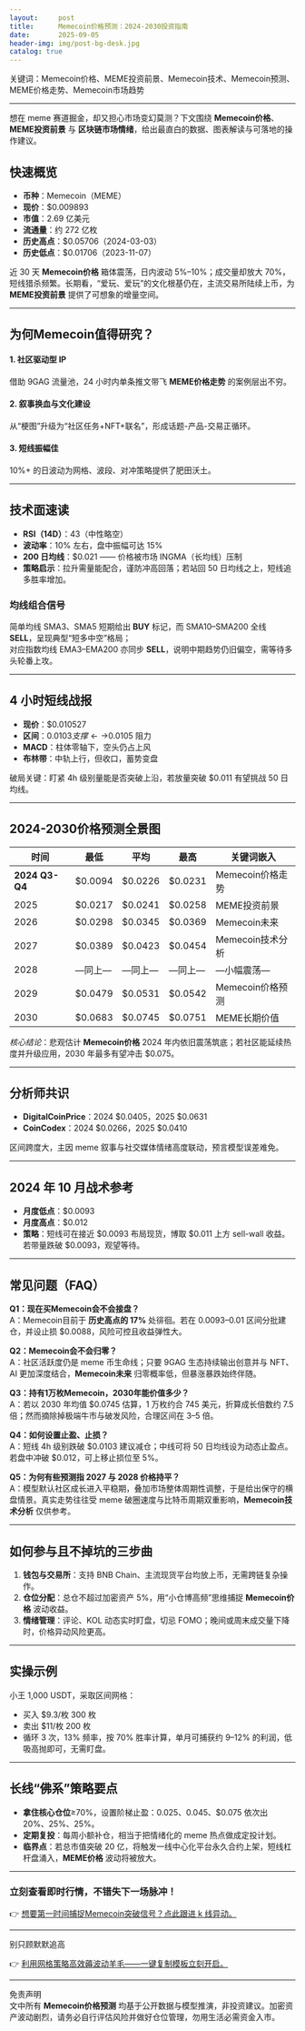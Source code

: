 ```yaml
---
layout:     post
title:      Memecoin价格预测：2024-2030投资指南
date:       2025-09-05
header-img: img/post-bg-desk.jpg
catalog: true
---
```


关键词：Memecoin价格、MEME投资前景、Memecoin技术、Memecoin预测、MEME价格走势、Memecoin市场趋势

---

想在 meme 赛道掘金，却又担心市场变幻莫测？下文围绕 **Memecoin价格**、**MEME投资前景** 与 **区块链市场情绪**，给出最直白的数据、图表解读与可落地的操作建议。

## 快速概览

- **币种**：Memecoin（MEME）  
- **现价**：$0.009893  
- **市值**：2.69 亿美元  
- **流通量**：约 272 亿枚  
- **历史高点**：$0.05706（2024-03-03）  
- **历史低点**：$0.01706（2023-11-07）  

近 30 天 **Memecoin价格** 箱体震荡，日内波动 5%–10%；成交量却放大 70%，短线猎杀频繁。长期看，“爱玩、爱玩”的文化根基仍在，主流交易所陆续上币，为 **MEME投资前景** 提供了可想象的增量空间。

---

## 为何Memecoin值得研究？

#### 1. 社区驱动型 IP  
借助 9GAG 流量池，24 小时内单条推文带飞 **MEME价格走势** 的案例层出不穷。  

#### 2. 叙事换血与文化建设  
从“梗图”升级为“社区任务+NFT+联名”，形成话题-产品-交易正循环。  

#### 3. 短线振幅佳  
10%+ 的日波动为网格、波段、对冲策略提供了肥田沃土。

---

## 技术面速读

- **RSI（14D）**：43（中性略空）  
- **波动率**：10% 左右，盘中振幅可达 15%  
- **200 日均线**：$0.021 —— 价格被市场 INGMA（长均线）压制  
- **策略启示**：拉升需量能配合，谨防冲高回落；若站回 50 日均线之上，短线追多胜率增加。

### 均线组合信号

简单均线 SMA3、SMA5 短期给出 **BUY** 标记，而 SMA10–SMA200 全线 **SELL**，呈现典型“短多中空”格局；  
对应指数均线 EMA3–EMA200 亦同步 **SELL**，说明中期趋势仍旧偏空，需等待多头轮番上攻。

---

## 4 小时短线战报

- **现价**：$0.010527  
- **区间**：$0.0103 支撑←→$0.0105 阻力  
- **MACD**：柱体零轴下，空头仍占上风  
- **布林带**：中轨上行，但收口，蓄势变盘  

破局关键：盯紧 4h 级别量能是否突破上沿，若放量突破 $0.011 有望挑战 50 日均线。  

---

## 2024-2030价格预测全景图

| 时间 | 最低 | 平均 | 最高 | 关键词嵌入 |
|---|---|---|---|---|
| **2024 Q3-Q4** | $0.0094 | $0.0226 | $0.0231 | Memecoin价格走势 |
| 2025 | $0.0217 | $0.0241 | $0.0258 | MEME投资前景 |
| 2026 | $0.0298 | $0.0345 | $0.0369 | Memecoin未来 |
| 2027 | $0.0389 | $0.0423 | $0.0454 | Memecoin技术分析 |
| 2028 | —同上— | —同上— | —同上— | —小幅震荡— |
| 2029 | $0.0479 | $0.0531 | $0.0542 | Memecoin价格预测 |
| 2030 | $0.0683 | $0.0745 | $0.0751 | MEME长期价值 |

*核心结论*：悲观估计 **Memecoin价格** 2024 年内依旧震荡筑底；若社区能延续热度并升级应用，2030 年最多有望冲击 $0.075。

---

## 分析师共识

- **DigitalCoinPrice**：2024 $0.0405，2025 $0.0631  
- **CoinCodex**：2024 $0.0266，2025 $0.0410  

区间跨度大，主因 meme 叙事与社交媒体情绪高度联动，预言模型误差难免。  

---

## 2024 年 10 月战术参考

- **月度低点**：$0.0093  
- **月度高点**：$0.012  
- **策略**：短线可在接近 $0.0093 布局现货，博取 $0.011 上方 sell-wall 收益。若带量跌破 $0.0093，观望等待。

---

## 常见问题（FAQ）

**Q1：现在买Memecoin会不会接盘？**  
A：Memecoin目前于 **历史高点的 17%** 处徘徊。若在 $0.0093–$0.01 区间分批建仓，并设止损 $0.0088，风险可控且收益弹性大。

**Q2：Memecoin会不会归零？**  
A：社区活跃度仍是 meme 币生命线；只要 9GAG 生态持续输出创意并与 NFT、AI 更加深度结合，**Memecoin未来** 归零概率低，但暴涨暴跌始终伴随。

**Q3：持有1万枚Memecoin，2030年能价值多少？**  
A：若以 2030 年均值 $0.0745 估算，1 万枚约合 745 美元，折算成长倍数约 7.5 倍；然而摘除掉极端牛市与破发风险，合理区间在 3–5 倍。

**Q4：如何设置止盈、止损？**  
A：短线 4h 级别跌破 $0.0103 建议减仓；中线可将 50 日均线设为动态止盈点。若盘中冲破 $0.012，可上移止损位至 5%。

**Q5：为何有些预测指 2027 与 2028 价格持平？**  
A：模型默认社区成长进入平稳期，叠加市场整体周期性调整，于是给出保守的横盘情景。真实走势往往受 meme 破圈速度与比特币周期双重影响，**Memecoin技术分析** 仅供参考。

---

## 如何参与且不掉坑的三步曲

1. **钱包与交易所**：支持 BNB Chain、主流现货平台均放上币，无需跨链复杂操作。  
2. **仓位分配**：总仓不超过加密资产 5%，用“小仓博高频”思维捕捉 **Memecoin价格** 波动收益。  
3. **情绪管理**：评论、KOL 动态实时盯盘，切忌 FOMO；晚间或周末成交量下降时，价格异动风险更高。

---

## 实操示例

小王 1,000 USDT，采取区间网格：  
- 买入 $9.3/枚 300 枚  
- 卖出 $11/枚 200 枚  
- 循环 3 次，13% 频率，按 70% 胜率计算，单月可捕获约 9–12% 的利润，低吸高抛即可，无需盯盘。

---

## 长线“佛系”策略要点

- **拿住核心仓位**≥70%，设置阶梯止盈：$0.025、$0.045、$0.075 依次出 20%、25%、25%。  
- **定期复投**：每周小额补仓，相当于把情绪化的 meme 热点做成定投计划。  
- **临界点**：若总市值突破 20 亿，将触发一线中心化平台永久合约上架，短线杠杆盘涌入，**MEME价格** 波动将被放大。

---

### 立刻查看即时行情，不错失下一场脉冲！  
👉 [想要第一时间捕捉Memecoin突破信号？点此跟进 k 线异动。](https://okxdog.com/)

---

别只顾默默追高  

👉 [利用网格策略高效薅波动羊毛——一键复制模板立刻开启。](https://okxdog.com/)

---

免责声明  
文中所有 **Memecoin价格预测** 均基于公开数据与模型推演，非投资建议。加密资产波动剧烈，请务必自行评估风险并做好仓位管理，勿用生活必需资金入市。